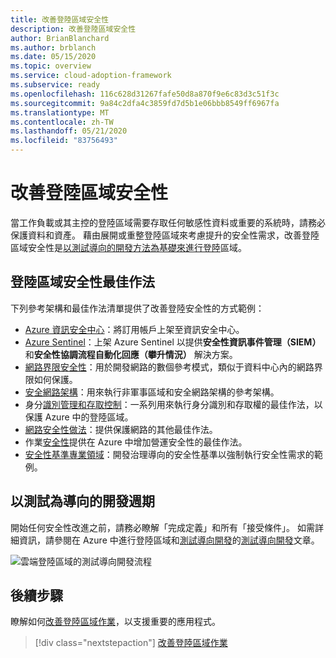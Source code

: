 ```yaml
---
title: 改善登陸區域安全性
description: 改善登陸區域安全性
author: BrianBlanchard
ms.author: brblanch
ms.date: 05/15/2020
ms.topic: overview
ms.service: cloud-adoption-framework
ms.subservice: ready
ms.openlocfilehash: 116c628d31267fafe50d8a870f9e6c83d3c51f3c
ms.sourcegitcommit: 9a84c2dfa4c3859fd7d5b1e06bbb8549ff6967fa
ms.translationtype: MT
ms.contentlocale: zh-TW
ms.lasthandoff: 05/21/2020
ms.locfileid: "83756493"
---
```

<!-- cSpell:ignore SIEM -->

# <a name="improve-landing-zone-security"></a>改善登陸區域安全性

當工作負載或其主控的登陸區域需要存取任何敏感性資料或重要的系統時，請務必保護資料和資產。 藉由展開或重整登陸區域來考慮提升的安全性需求，改善登陸區域安全性是[以測試導向的開發方法為基礎來進行登陸](./test-driven-development.md)區域。

## <a name="landing-zone-security-best-practices"></a>登陸區域安全性最佳作法

下列參考架構和最佳作法清單提供了改善登陸安全性的方式範例：

- [Azure 資訊安全中心](https://docs.microsoft.com/azure/security-center/security-center-get-started?toc=/azure/cloud-adoption-framework/toc.json&bc=/azure/cloud-adoption-framework/_bread/toc.json)：將訂用帳戶上架至資訊安全中心。
- [Azure Sentinel](https://docs.microsoft.com/azure/sentinel/quickstart-onboard?toc=/azure/cloud-adoption-framework/toc.json&bc=/azure/cloud-adoption-framework/_bread/toc.json)：上架 Azure Sentinel 以提供**安全性資訊事件管理（SIEM）** 和**安全性協調流程自動化回應（攀升情況）** 解決方案。
- [網路界限安全性](../../reference/networking-vdc.md)：用於開發網路的數個參考模式，類似于資料中心內的網路界限如何保護。
- [安全網路架構](https://docs.microsoft.com/azure/architecture/reference-architectures/dmz/secure-vnet-dmz?toc=/azure/cloud-adoption-framework/toc.json&bc=/azure/cloud-adoption-framework/_bread/toc.json)：用來執行非軍事區域和安全網路架構的參考架構。
- 身分[識別管理和存取控制](https://docs.microsoft.com/azure/security/fundamentals/identity-management-best-practices?toc=/azure/cloud-adoption-framework/toc.json&bc=/azure/cloud-adoption-framework/_bread/toc.json)：一系列用來執行身分識別和存取權的最佳作法，以保護 Azure 中的登陸區域。
- [網路安全性做法](https://docs.microsoft.com/azure/security/fundamentals/network-best-practices?toc=/azure/cloud-adoption-framework/toc.json&bc=/azure/cloud-adoption-framework/_bread/toc.json)：提供保護網路的其他最佳作法。
- 作業[安全性](https://docs.microsoft.com/azure/security/fundamentals/operational-best-practices?toc=/azure/cloud-adoption-framework/toc.json&bc=/azure/cloud-adoption-framework/_bread/toc.json)提供在 Azure 中增加營運安全性的最佳作法。
- [安全性基準專業領域](../../govern/guides/complex/security-baseline-improvement.md#incremental-improvement-of-the-best-practices)：開發治理導向的安全性基準以強制執行安全性需求的範例。

## <a name="test-driven-development-cycle"></a>以測試為導向的開發週期

開始任何安全性改進之前，請務必瞭解「完成定義」和所有「接受條件」。 如需詳細資訊，請參閱在 Azure 中進行登陸區域和[測試導向開發](./azure-test-driven-development.md)的[測試導向開發](./test-driven-development.md)文章。

![雲端登陸區域的測試導向開發流程](../../_images/ready/test-driven-development-process.png)

## <a name="next-steps"></a>後續步驟

瞭解如何[改善登陸區域作業](./landing-zone-operations.md)，以支援重要的應用程式。

> [!div class="nextstepaction"]
> [改善登陸區域作業](./landing-zone-operations.md)
